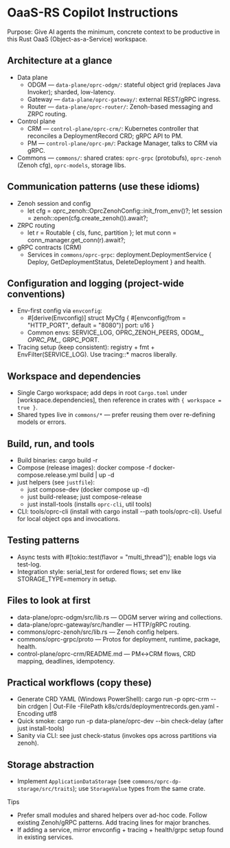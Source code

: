 # OaaS-RS Copilot Instructions

Purpose: Give AI agents the minimum, concrete context to be productive in this Rust OaaS (Object-as-a-Service) workspace.

## Architecture at a glance
- Data plane
    - ODGM — `data-plane/oprc-odgm/`: stateful object grid (replaces Java Invoker); sharded, low-latency.
    - Gateway — `data-plane/oprc-gateway/`: external REST/gRPC ingress.
    - Router — `data-plane/oprc-router/`: Zenoh-based messaging and ZRPC routing.
- Control plane
    - CRM — `control-plane/oprc-crm/`: Kubernetes controller that reconciles a DeploymentRecord CRD; gRPC API to PM.
    - PM — `control-plane/oprc-pm/`: Package Manager, talks to CRM via gRPC.
- Commons — `commons/`: shared crates: `oprc-grpc` (protobufs), `oprc-zenoh` (Zenoh cfg), `oprc-models`, storage libs.

## Communication patterns (use these idioms)
- Zenoh session and config
    - let cfg = oprc_zenoh::OprcZenohConfig::init_from_env()?; let session = zenoh::open(cfg.create_zenoh()).await?;
- ZRPC routing
    - let r = Routable { cls, func, partition }; let mut conn = conn_manager.get_conn(r).await?;
- gRPC contracts (CRM)
    - Services in `commons/oprc-grpc`: deployment.DeploymentService { Deploy, GetDeploymentStatus, DeleteDeployment } and health.

## Configuration and logging (project-wide conventions)
- Env-first config via `envconfig`:
    - #[derive(Envconfig)] struct MyCfg { #[envconfig(from = "HTTP_PORT", default = "8080")] port: u16 }
    - Common envs: SERVICE_LOG, OPRC_ZENOH_PEERS, ODGM_*, OPRC_PM_*, GRPC_PORT.
- Tracing setup (keep consistent): registry + fmt + EnvFilter(SERVICE_LOG). Use tracing::* macros liberally.

## Workspace and dependencies
- Single Cargo workspace; add deps in root `Cargo.toml` under [workspace.dependencies], then reference in crates with `{ workspace = true }`.
- Shared types live in `commons/*` — prefer reusing them over re-defining models or errors.

## Build, run, and tools
- Build binaries: cargo build -r
- Compose (release images): docker compose -f docker-compose.release.yml build | up -d
- just helpers (see `justfile`):
    - just compose-dev (docker compose up -d)
    - just build-release; just compose-release
    - just install-tools (installs `oprc-cli`, util tools)
- CLI: tools/oprc-cli (install with cargo install --path tools/oprc-cli). Useful for local object ops and invocations.

## Testing patterns
- Async tests with #[tokio::test(flavor = "multi_thread")]; enable logs via test-log.
- Integration style: serial_test for ordered flows; set env like STORAGE_TYPE=memory in setup.

## Files to look at first
- data-plane/oprc-odgm/src/lib.rs — ODGM server wiring and collections.
- data-plane/oprc-gateway/src/handler — HTTP/gRPC routing.
- commons/oprc-zenoh/src/lib.rs — Zenoh config helpers.
- commons/oprc-grpc/proto — Protos for deployment, runtime, package, health.
- control-plane/oprc-crm/README.md — PM↔CRM flows, CRD mapping, deadlines, idempotency.

## Practical workflows (copy these)
- Generate CRD YAML (Windows PowerShell): cargo run -p oprc-crm --bin crdgen | Out-File -FilePath k8s/crds/deploymentrecords.gen.yaml -Encoding utf8
- Quick smoke: cargo run -p data-plane/oprc-dev --bin check-delay (after just install-tools)
- Sanity via CLI: see just check-status (invokes ops across partitions via zenoh).

## Storage abstraction
- Implement `ApplicationDataStorage` (see `commons/oprc-dp-storage/src/traits`); use `StorageValue` types from the same crate.

Tips
- Prefer small modules and shared helpers over ad-hoc code. Follow existing Zenoh/gRPC patterns. Add tracing lines for major branches.
- If adding a service, mirror envconfig + tracing + health/grpc setup found in existing services.
```
